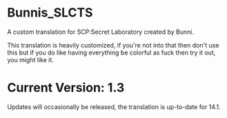 # Bunnis_SLCTS

A custom translation for SCP:Secret Laboratory created by Bunni.

This translation is heavily customized, if you're not into that then don't use this but if you do like having everything be colorful as fuck then try it out, you might like it.

# Current Version: 1.3
Updates will occasionally be released, the translation is up-to-date for 14.1.

